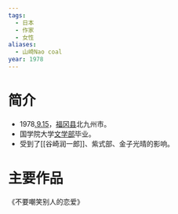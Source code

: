 ```yaml
---
tags:
  - 日本
  - 作家
  - 女性
aliases:
  - 山崎Nao coal
year: 1978
---
```

# 简介

- 1978[.9.15](2024-09-15.md)，[福冈县](福冈县.md)北九州市。
- 国学院大学[文学部](文学部.md)毕业。
- 受到了[[谷崎润一郎]]、紫式部、金子光晴的影响。
# 主要作品

《不要嘲笑别人的恋爱》